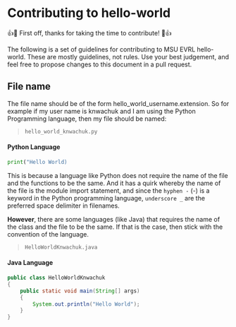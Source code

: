# Contributing to hello-world

:+1::tada: First off, thanks for taking the time to contribute! :tada::+1:

The following is a set of guidelines for contributing to MSU EVRL hello-world. These are mostly guidelines, not rules. Use your best judgement, and feel free to propose changes to this document in a pull request.

## File name

The file name should be of the form hello_world_username.extension. So for example if my user name is knwachuk and I am using the Python Programming language, then my file should be named:

>`hello_world_knwachuk.py`

#### Python Language 
```Python
print("Hello World)
```
This is because a language like Python does not require the name of the file and the functions to be the same. And it has a quirk whereby the name of the file is the module import statement, and since the `hyphen -` (-) is a keyword in the Python programming language, `underscore _` are the preferred space delimiter in filenames.

**However**, there are some languages (like Java) that requires the name of the class and the file to be the same. If that is the case, then stick with the convention of the language.

>`HelloWorldKnwachuk.java`

#### Java Language
```Java
public class HelloWorldKnwachuk
{
    public static void main(String[] args)
    {
        System.out.println("Hello World");
    }
}
```
